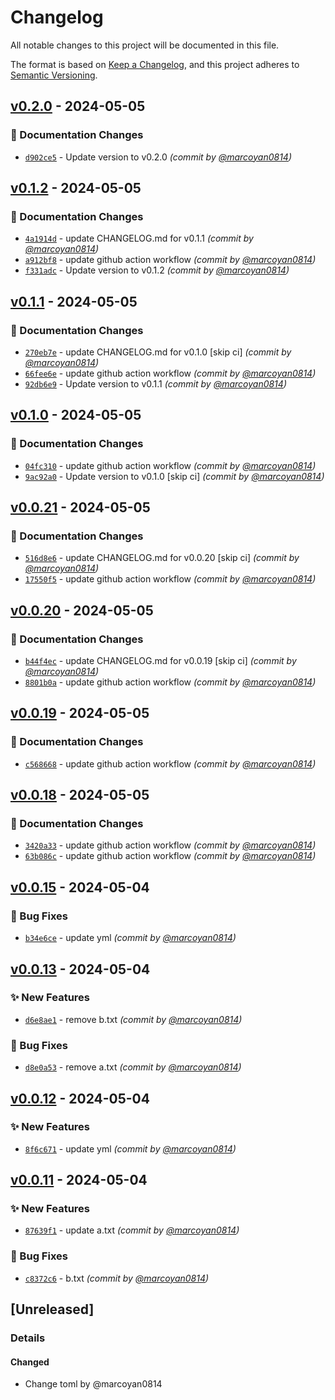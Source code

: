 # Changelog

All notable changes to this project will be documented in this file.

The format is based on [Keep a Changelog](https://keepachangelog.com/en/1.0.0/),
and this project adheres to [Semantic Versioning](https://semver.org/spec/v2.0.0.html).

## [v0.2.0] - 2024-05-05
### :memo: Documentation Changes
- [`d902ce5`](https://github.com/marcoyan0814/github-action-auto-release-test/commit/d902ce5bcb549c7f456439751f9849201f370cdb) - Update version to v0.2.0 *(commit by [@marcoyan0814](https://github.com/marcoyan0814))*


## [v0.1.2] - 2024-05-05
### :memo: Documentation Changes
- [`4a1914d`](https://github.com/marcoyan0814/github-action-auto-release-test/commit/4a1914d18d3ff1bd93ab53c61aa401614c1e4e05) - update CHANGELOG.md for v0.1.1 *(commit by [@marcoyan0814](https://github.com/marcoyan0814))*
- [`a912bf8`](https://github.com/marcoyan0814/github-action-auto-release-test/commit/a912bf8e7607483279f474d0e0354613ea0190a7) - update github action workflow *(commit by [@marcoyan0814](https://github.com/marcoyan0814))*
- [`f331adc`](https://github.com/marcoyan0814/github-action-auto-release-test/commit/f331adccb0faf4d569676860bbc3991f03cb2084) - Update version to v0.1.2 *(commit by [@marcoyan0814](https://github.com/marcoyan0814))*


## [v0.1.1] - 2024-05-05
### :memo: Documentation Changes
- [`270eb7e`](https://github.com/marcoyan0814/github-action-auto-release-test/commit/270eb7e52f20e1a99c65c0b463fe8e6f5a50657e) - update CHANGELOG.md for v0.1.0 [skip ci] *(commit by [@marcoyan0814](https://github.com/marcoyan0814))*
- [`66fee6e`](https://github.com/marcoyan0814/github-action-auto-release-test/commit/66fee6ef915cb361ba92c96bd098fe9a8dc1e0cf) - update github action workflow *(commit by [@marcoyan0814](https://github.com/marcoyan0814))*
- [`92db6e9`](https://github.com/marcoyan0814/github-action-auto-release-test/commit/92db6e9e9ed6a036d41acf88a7d9b47a15da9abb) - Update version to v0.1.1 *(commit by [@marcoyan0814](https://github.com/marcoyan0814))*


## [v0.1.0] - 2024-05-05
### :memo: Documentation Changes
- [`04fc310`](https://github.com/marcoyan0814/github-action-auto-release-test/commit/04fc310c05a0678804409b61b4e1734c396645a4) - update github action workflow *(commit by [@marcoyan0814](https://github.com/marcoyan0814))*
- [`9ac92a0`](https://github.com/marcoyan0814/github-action-auto-release-test/commit/9ac92a0af6920b3e15ed58fdd31b74ae7149b52a) - Update version to v0.1.0 [skip ci] *(commit by [@marcoyan0814](https://github.com/marcoyan0814))*


## [v0.0.21] - 2024-05-05
### :memo: Documentation Changes
- [`516d8e6`](https://github.com/marcoyan0814/github-action-auto-release-test/commit/516d8e6ffbd5655e153a6d42d1de6a567af43588) - update CHANGELOG.md for v0.0.20 [skip ci] *(commit by [@marcoyan0814](https://github.com/marcoyan0814))*
- [`17550f5`](https://github.com/marcoyan0814/github-action-auto-release-test/commit/17550f5a6a6e5b3ce824b157d94c89bf688f1d9d) - update github action workflow *(commit by [@marcoyan0814](https://github.com/marcoyan0814))*


## [v0.0.20] - 2024-05-05
### :memo: Documentation Changes
- [`b44f4ec`](https://github.com/marcoyan0814/github-action-auto-release-test/commit/b44f4ec954d7bff56f2fac861bb4a43ed69f1bac) - update CHANGELOG.md for v0.0.19 [skip ci] *(commit by [@marcoyan0814](https://github.com/marcoyan0814))*
- [`8801b0a`](https://github.com/marcoyan0814/github-action-auto-release-test/commit/8801b0a587341f69851bdf97e226e66df499d922) - update github action workflow *(commit by [@marcoyan0814](https://github.com/marcoyan0814))*


## [v0.0.19] - 2024-05-05
### :memo: Documentation Changes
- [`c568668`](https://github.com/marcoyan0814/github-action-auto-release-test/commit/c568668b51f25c706eb4594fb5470ab869ba6723) - update github action workflow *(commit by [@marcoyan0814](https://github.com/marcoyan0814))*


## [v0.0.18] - 2024-05-05
### :memo: Documentation Changes
- [`3420a33`](https://github.com/marcoyan0814/github-action-auto-release-test/commit/3420a33e05ada6c9a90092673a7bb1ebfe4a8825) - update github action workflow *(commit by [@marcoyan0814](https://github.com/marcoyan0814))*
- [`63b086c`](https://github.com/marcoyan0814/github-action-auto-release-test/commit/63b086c08e26c90cd37be06f2569308a88d09ae6) - update github action workflow *(commit by [@marcoyan0814](https://github.com/marcoyan0814))*


## [v0.0.15] - 2024-05-04
### :bug: Bug Fixes
- [`b34e6ce`](https://github.com/marcoyan0814/github-action-auto-release-test/commit/b34e6cee2a12ce93d6065d52a6fce6ccdd000572) - update yml *(commit by [@marcoyan0814](https://github.com/marcoyan0814))*


## [v0.0.13] - 2024-05-04
### :sparkles: New Features
- [`d6e8ae1`](https://github.com/marcoyan0814/github-action-auto-release-test/commit/d6e8ae1d953adde735ce4c023ab72676ff503d4a) - remove b.txt *(commit by [@marcoyan0814](https://github.com/marcoyan0814))*

### :bug: Bug Fixes
- [`d8e0a53`](https://github.com/marcoyan0814/github-action-auto-release-test/commit/d8e0a536ae27950809bd0e0cfc40b839b6533e53) - remove a.txt *(commit by [@marcoyan0814](https://github.com/marcoyan0814))*


## [v0.0.12] - 2024-05-04
### :sparkles: New Features
- [`8f6c671`](https://github.com/marcoyan0814/github-action-auto-release-test/commit/8f6c671f6514e71b5aef8aa012be7403558df2ac) - update yml *(commit by [@marcoyan0814](https://github.com/marcoyan0814))*


## [v0.0.11] - 2024-05-04
### :sparkles: New Features
- [`87639f1`](https://github.com/marcoyan0814/github-action-auto-release-test/commit/87639f1546ceb14978a5745741704569eef1ac1e) - update a.txt *(commit by [@marcoyan0814](https://github.com/marcoyan0814))*

### :bug: Bug Fixes
- [`c8372c6`](https://github.com/marcoyan0814/github-action-auto-release-test/commit/c8372c68daa05e2efec6290cbae51f6300dd06a2) - b.txt *(commit by [@marcoyan0814](https://github.com/marcoyan0814))*


## [Unreleased]
### Details
#### Changed
- Change toml by @marcoyan0814

[v0.0.11]: https://github.com/marcoyan0814/github-action-auto-release-test/compare/v0.0.10...v0.0.11
[v0.0.12]: https://github.com/marcoyan0814/github-action-auto-release-test/compare/v0.0.11...v0.0.12
[v0.0.13]: https://github.com/marcoyan0814/github-action-auto-release-test/compare/v0.0.12...v0.0.13
[v0.0.15]: https://github.com/marcoyan0814/github-action-auto-release-test/compare/v0.0.14...v0.0.15
[v0.0.18]: https://github.com/marcoyan0814/github-action-auto-release-test/compare/v0.0.17...v0.0.18
[v0.0.19]: https://github.com/marcoyan0814/github-action-auto-release-test/compare/v0.0.18...v0.0.19
[v0.0.20]: https://github.com/marcoyan0814/github-action-auto-release-test/compare/v0.0.19...v0.0.20
[v0.0.21]: https://github.com/marcoyan0814/github-action-auto-release-test/compare/v0.0.20...v0.0.21
[v0.1.0]: https://github.com/marcoyan0814/github-action-auto-release-test/compare/v0.0.22...v0.1.0
[v0.1.1]: https://github.com/marcoyan0814/github-action-auto-release-test/compare/v0.1.0...v0.1.1
[v0.1.2]: https://github.com/marcoyan0814/github-action-auto-release-test/compare/v0.1.1...v0.1.2
[v0.2.0]: https://github.com/marcoyan0814/github-action-auto-release-test/compare/v0.1.4...v0.2.0
